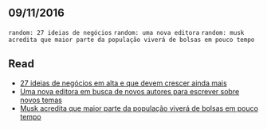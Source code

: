09/11/2016
----------

`random: 27 ideias de negócios` `random: uma nova editora` `random: musk acredita que maior parte da população viverá de bolsas em pouco tempo`

## Read

- [27 ideias de negócios em alta e que devem crescer ainda mais](http://revistapegn.globo.com/Como-abrir-uma-empresa/noticia/2016/10/27-ideias-de-negocios-em-alta-e-que-devem-crescer-ainda-mais.html)
- [Uma nova editora em busca de novos autores para escrever sobre novos temas](http://projetodraft.com/uma-nova-editora/)
- [Musk acredita que maior parte da população viverá de bolsas em pouco tempo](http://conteudo.startse.com.br/siliconvalley/felipe/musk-acredita-que-maior-parte-da-populacao-vivera-de-bolsas-em-pouco-tempo/)
